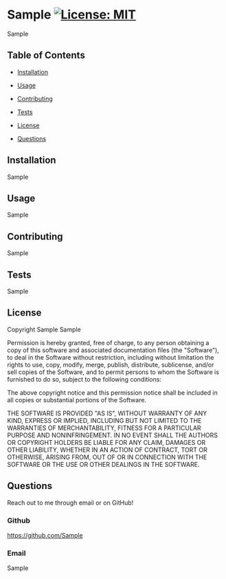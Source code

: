 # Sample [![License: MIT](https://img.shields.io/badge/License-MIT-yellow.svg)](https://opensource.org/licenses/MIT)

Sample

## Table of Contents

* [Installation](#installation)

* [Usage](#usage)

* [Contributing](#contributing)

* [Tests](#tests)

* [License](#license)

* [Questions](#questions)

## Installation

Sample

## Usage

Sample

## Contributing

Sample

## Tests

Sample

## License

Copyright Sample Sample

Permission is hereby granted, free of charge, to any person obtaining a copy of this software and associated documentation files (the "Software"), to deal in the Software without restriction, including without limitation the rights to use, copy, modify, merge, publish, distribute, sublicense, and/or sell copies of the Software, and to permit persons to whom the Software is furnished to do so, subject to the following conditions:

The above copyright notice and this permission notice shall be included in all copies or substantial portions of the Software.

THE SOFTWARE IS PROVIDED "AS IS", WITHOUT WARRANTY OF ANY KIND, EXPRESS OR IMPLIED, INCLUDING BUT NOT LIMITED TO THE WARRANTIES OF MERCHANTABILITY, FITNESS FOR A PARTICULAR PURPOSE AND NONINFRINGEMENT. IN NO EVENT SHALL THE AUTHORS OR COPYRIGHT HOLDERS BE LIABLE FOR ANY CLAIM, DAMAGES OR OTHER LIABILITY, WHETHER IN AN ACTION OF CONTRACT, TORT OR OTHERWISE, ARISING FROM, OUT OF OR IN CONNECTION WITH THE SOFTWARE OR THE USE OR OTHER DEALINGS IN THE SOFTWARE.

## Questions

Reach out to me through email or on GitHub!

### Github

https://github.com/Sample

### Email

Sample
